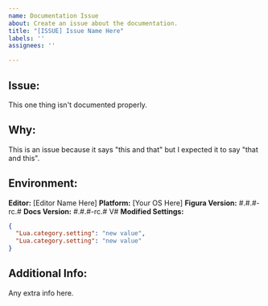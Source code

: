 ```yaml
---
name: Documentation Issue
about: Create an issue about the documentation.
title: "[ISSUE] Issue Name Here"
labels: ''
assignees: ''

---
```


<!--
  Everything between the "<!-​-" and "-​->" is a comment.
  This will not show up in the issue report and is just here to help you write the report.
-->

<!--
  Make sure you understand the following:
  • Your text editor supports Sumneko's Lua Server and you have it installed.
  • You have the documentation installed *correctly* in your Figura `avatars` folder.
  • You understand that the docs being out-of-date with a just-released version of Figura is not an issue.
  • You are using the *correct* version of the documentation for the version of Figura you are using.
  • You have added the relevant labels to this issue.

  Showing no attempt to understand these will invalidate your issue.
-->

## **Issue:** <!-- Explain your issue -->
This one thing isn't documented properly.

## **Why:** <!-- Why is this an issue? -->
This is an issue because it says "this and that" but I expected it to say "that and this".

## **Environment:** <!-- What are you using? -->
**Editor:** [Editor Name Here]
**Platform:** [Your OS Here]
**Figura Version:** #.#.#-rc.#
**Docs Version:** #.#.#-rc.# V#
**Modified Settings:**
```json
{
  "Lua.category.setting": "new value",
  "Lua.category.setting": "new value"
}
```

## **Additional Info:** <!-- Any other information that might be useful. -->
Any extra info here.
